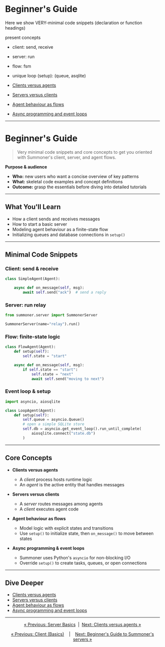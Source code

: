 # Beginner's Guide

Here we show VERY-minimal code snippets (declaration or function headings)

present concepts
- client: send, receive
- server: run
- flow: fsm
- unique loop (setup): (queue, asqlite)

- [Clients versus agents](guide_sdk/getting_started/quickstart/begin_client.md)
- [Servers versus clients](guide_sdk/getting_started/quickstart/begin_server.md)
- [Agent behaviour as flows](guide_sdk/getting_started/quickstart/begin_flow.md)
- [Async programming and event loops](guide_sdk/getting_started/quickstart/begin_async.md)


------


# Beginner's Guide

> Very minimal code snippets and core concepts to get you oriented with Summoner's client, server, and agent flows.

**Purpose & audience**  
- **Who:** new users who want a concise overview of key patterns  
- **What:** skeletal code examples and concept definitions  
- **Outcome:** grasp the essentials before diving into detailed tutorials

---

## What You'll Learn

- How a client sends and receives messages  
- How to start a basic server  
- Modeling agent behaviour as a finite-state flow  
- Initializing queues and database connections in `setup()`

---

## Minimal Code Snippets

### Client: send & receive

```python
class SimpleAgent(Agent):

    async def on_message(self, msg):
        await self.send("ack")  # send a reply
````

### Server: run relay

```python
from summoner.server import SummonerServer

SummonerServer(name="relay").run()
```

### Flow: finite-state logic

```python
class FlowAgent(Agent):
    def setup(self):
        self.state = "start"

    async def on_message(self, msg):
        if self.state == "start":
            self.state = "next"
            await self.send("moving to next")
```

### Event loop & setup

```python
import asyncio, aiosqlite

class LoopAgent(Agent):
    def setup(self):
        self.queue = asyncio.Queue()
        # open a simple SQLite store
        self.db = asyncio.get_event_loop().run_until_complete(
            aiosqlite.connect("state.db")
        )
```

---

## Core Concepts

* **Clients versus agents**

  * A *client* process hosts runtime logic
  * An *agent* is the active entity that handles messages

* **Servers versus clients**

  * A *server* routes messages among agents
  * A *client* executes agent code

* **Agent behaviour as flows**

  * Model logic with explicit states and transitions
  * Use `setup()` to initialize state, then `on_message()` to move between states

* **Async programming & event loops**

  * Summoner uses Python's `asyncio` for non-blocking I/O
  * Override `setup()` to create tasks, queues, or open connections

---

## Dive Deeper

* [Clients versus agents](begin_client.md)
* [Servers versus clients](begin_server.md)
* [Agent behaviour as flows](begin_flow.md)
* [Async programming and event loops](begin_async.md)

---

<p align="center">
  <a href="basics_server.md">&laquo; Previous: Server Basics</a>
  &nbsp;|&nbsp;
  <a href="begin_client.md">Next: Clients versus agents &raquo;</a>
</p>



<p align="center">
  <a href="basics_client.md">&laquo; Previous: Client (Basics)</a> &nbsp;&nbsp;&nbsp;|&nbsp;&nbsp;&nbsp; <a href="begin_server.md">Next: Beginner's Guide to Summoner's servers &raquo;</a>
</p>